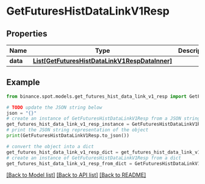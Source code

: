 # GetFuturesHistDataLinkV1Resp


## Properties

Name | Type | Description | Notes
------------ | ------------- | ------------- | -------------
**data** | [**List[GetFuturesHistDataLinkV1RespDataInner]**](GetFuturesHistDataLinkV1RespDataInner.md) |  | [optional] 

## Example

```python
from binance.spot.models.get_futures_hist_data_link_v1_resp import GetFuturesHistDataLinkV1Resp

# TODO update the JSON string below
json = "{}"
# create an instance of GetFuturesHistDataLinkV1Resp from a JSON string
get_futures_hist_data_link_v1_resp_instance = GetFuturesHistDataLinkV1Resp.from_json(json)
# print the JSON string representation of the object
print(GetFuturesHistDataLinkV1Resp.to_json())

# convert the object into a dict
get_futures_hist_data_link_v1_resp_dict = get_futures_hist_data_link_v1_resp_instance.to_dict()
# create an instance of GetFuturesHistDataLinkV1Resp from a dict
get_futures_hist_data_link_v1_resp_from_dict = GetFuturesHistDataLinkV1Resp.from_dict(get_futures_hist_data_link_v1_resp_dict)
```
[[Back to Model list]](../README.md#documentation-for-models) [[Back to API list]](../README.md#documentation-for-api-endpoints) [[Back to README]](../README.md)


